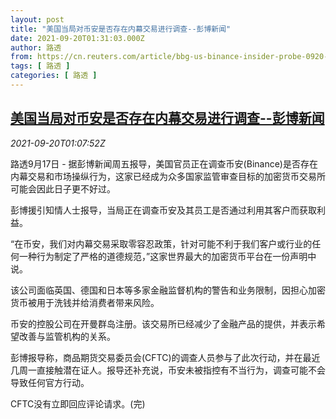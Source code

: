 ```yaml
---
layout: post
title: "美国当局对币安是否存在内幕交易进行调查--彭博新闻"
date: 2021-09-20T01:31:03.000Z
author: 路透
from: https://cn.reuters.com/article/bbg-us-binance-insider-probe-0920-idCNKBS2GG016
tags: [ 路透 ]
categories: [ 路透 ]
---
```

<!--1632101463000-->
[美国当局对币安是否存在内幕交易进行调查--彭博新闻](https://cn.reuters.com/article/bbg-us-binance-insider-probe-0920-idCNKBS2GG016)
------

<div>
<div><i>2021-09-20T01:07:52Z</i></div><p>路透9月17日 - 据彭博新闻周五报导，美国官员正在调查币安(Binance)是否存在内幕交易和市场操纵行为，这家已经成为众多国家监管审查目标的加密货币交易所可能会因此日子更不好过。</p><p>彭博援引知情人士报导，当局正在调查币安及其员工是否通过利用其客户而获取利益。</p><p>“在币安，我们对内幕交易采取零容忍政策，针对可能不利于我们客户或行业的任何一种行为制定了严格的道德规范，”这家世界最大的加密货币平台在一份声明中说。</p><p>该公司面临英国、德国和日本等多家金融监督机构的警告和业务限制，因担心加密货币被用于洗钱并给消费者带来风险。</p><p>币安的控股公司在开曼群岛注册。该交易所已经减少了金融产品的提供，并表示希望改善与监管机构的关系。</p><p>彭博报导称，商品期货交易委员会(CFTC)的调查人员参与了此次行动，并在最近几周一直接触潜在证人。报导还补充说，币安未被指控有不当行为，调查可能不会导致任何官方行动。</p><p>CFTC没有立即回应评论请求。(完)</p>
</div>
